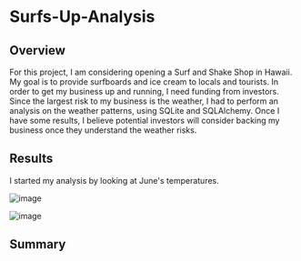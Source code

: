 # Surfs-Up-Analysis

## Overview
For this project, I am considering opening a Surf and Shake Shop in Hawaii. My goal is to provide surfboards and ice cream to locals and tourists. In order to get my business up and running, I need funding from investors. Since the largest risk to my business is the weather, I had to perform an analysis on the weather patterns, using SQLite and SQLAlchemy. Once I have some results, I believe potential investors will consider backing my business once they understand the weather risks. 


## Results
I started my analysis by looking at June's temperatures.



![image](https://user-images.githubusercontent.com/111243284/197905421-f8ef4862-24ac-4914-a6d9-1fc631ca92f1.png)


![image](https://user-images.githubusercontent.com/111243284/197905496-c58c8ed0-7027-4b09-a256-4727391ac8aa.png)


## Summary
